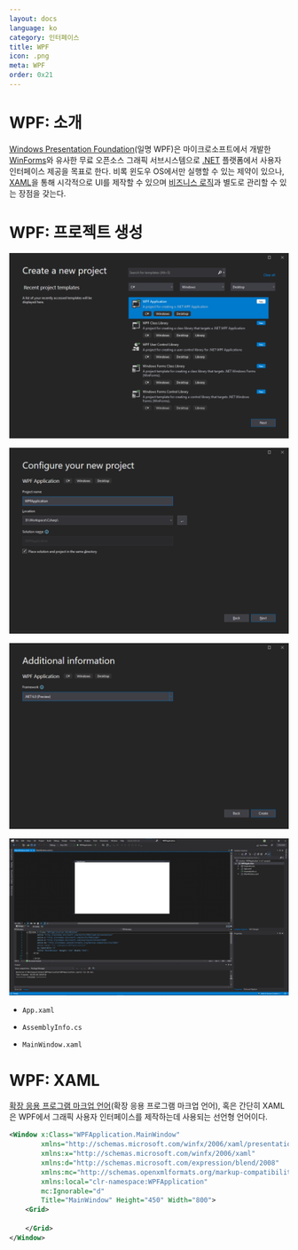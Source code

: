 ```yaml
---
layout: docs
language: ko
category: 인터페이스
title: WPF
icon: .png
meta: WPF
order: 0x21
---
```

# WPF: 소개
[Windows Presentation Foundation](https://github.com/dotnet/wpf)(일명 WPF)은 마이크로소프트에서 개발한 [WinForms](https://github.com/dotnet/winforms)와 유사한 무료 오픈소스 그래픽 서브시스템으로 [.NET](../ko.PRGMING_Csharp) 플랫폼에서 사용자 인터페이스 제공을 목표로 한다. 비록 윈도우 OS에서만 실행할 수 있는 제약이 있으나, [XAML](https://ko.wikipedia.org/wiki/XAML)을 통해 시각적으로 UI를 제작할 수 있으며 [비즈니스 로직](https://ko.wikipedia.org/wiki/비즈니스_로직)과 별도로 관리할 수 있는 장점을 갖는다.

# WPF: 프로젝트 생성

![비주얼 스튜디오 WPF 프로젝트 생성 (1단계)](/images/docs/wpf/wpf_vs_project1.png)

![비주얼 스튜디오 WPF 프로젝트 생성 (2단계)](/images/docs/wpf/wpf_vs_project2.png)

![비주얼 스튜디오 WPF 프로젝트 생성 (3단계)](/images/docs/wpf/wpf_vs_project3.png)

![비주얼 스튜디오 WPF 프로젝트](/images/docs/wpf/wpf_vs_project4.png)

* `App.xaml`

* `AssemblyInfo.cs`

* `MainWindow.xaml`

# WPF: XAML
[확장 응용 프로그램 마크업 언어](https://ko.wikipedia.org/wiki/XAML)(확장 응용 프로그램 마크업 언어), 혹은 간단히 XAML은 WPF에서 그래픽 사용자 인터페이스를 제작하는데 사용되는 선언형 언어이다.

```xml
<Window x:Class="WPFApplication.MainWindow"
        xmlns="http://schemas.microsoft.com/winfx/2006/xaml/presentation"
        xmlns:x="http://schemas.microsoft.com/winfx/2006/xaml"
        xmlns:d="http://schemas.microsoft.com/expression/blend/2008"
        xmlns:mc="http://schemas.openxmlformats.org/markup-compatibility/2006"
        xmlns:local="clr-namespace:WPFApplication"
        mc:Ignorable="d"
        Title="MainWindow" Height="450" Width="800">
    <Grid>

    </Grid>
</Window>
```